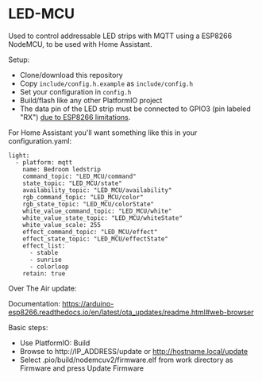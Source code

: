 # LED-MCU

Used to control addressable LED strips with MQTT using a ESP8266 NodeMCU, to be used with Home Assistant.

Setup:

- Clone/download this repository
- Copy `include/config.h.example` as `include/config.h`
- Set your configuration in `config.h`
- Build/flash like any other PlatformIO project
- The data pin of the LED strip must be connected to GPIO3 (pin labeled "RX") [due to ESP8266 limitations](https://github.com/Makuna/NeoPixelBus/wiki/ESP8266-NeoMethods).

For Home Assistant you'll want something like this in your configuration.yaml:

```
light:
  - platform: mqtt
    name: Bedroom ledstrip
    command_topic: "LED_MCU/command"
    state_topic: "LED_MCU/state"
    availability_topic: "LED_MCU/availability"
    rgb_command_topic: "LED_MCU/color"
    rgb_state_topic: "LED_MCU/colorState"
    white_value_command_topic: "LED_MCU/white"
    white_value_state_topic: "LED_MCU/whiteState"
    white_value_scale: 255
    effect_command_topic: "LED_MCU/effect"
    effect_state_topic: "LED_MCU/effectState"
    effect_list: 
      - stable
      - sunrise
      - colorloop
    retain: true
```

Over The Air update:

Documentation: https://arduino-esp8266.readthedocs.io/en/latest/ota_updates/readme.html#web-browser

Basic steps:

- Use PlatformIO: Build
- Browse to http://IP_ADDRESS/update or http://hostname.local/update
- Select .pio/build/nodemcuv2/firmware.elf from work directory as Firmware and press Update Firmware

